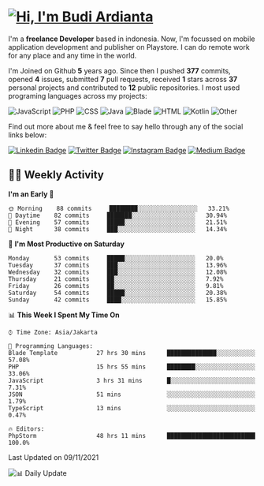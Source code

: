 # [![Hi, I'm Budi Ardianta](https://readme-typing-svg.herokuapp.com?size=24&vCenter=true&lines=%F0%9F%91%8B+Hi%2C+I'm+Budi+Ardianta+;%F0%9F%92%BB+Android+And+Web+Developer+)](https://git.io/typing-svg)

I'm a **freelance Developer** based in indonesia. Now, I'm focussed on mobile application development and publisher on Playstore. I can do remote work for any place and any time in the world.

I'm Joined on Github **5** years ago. Since then I pushed **377** commits, opened **4** issues, submitted **7** pull requests, received **1** stars across **37** personal projects and contributed to **12** public repositories.
I most used programing languages across my projects:

![JavaScript](https://img.shields.io/badge/-JavaScript-%23f1e05a?style=flat&logo=JavaScript&logoColor=white)
![PHP](https://img.shields.io/badge/-PHP-%234F5D95?style=flat&logo=PHP&logoColor=white)
![CSS](https://img.shields.io/badge/-CSS-%23563d7c?style=flat&logo=CSS&logoColor=white)
![Java](https://img.shields.io/badge/-Java-%23b07219?style=flat&logo=Java&logoColor=white)
![Blade](https://img.shields.io/badge/-Blade-%23f7523f?style=flat&logo=Blade&logoColor=white)
![HTML](https://img.shields.io/badge/-HTML-%23e34c26?style=flat&logo=HTML&logoColor=white)
![Kotlin](https://img.shields.io/badge/-Kotlin-%23A97BFF?style=flat&logo=Kotlin&logoColor=white)
![Other](https://img.shields.io/badge/-Other-%23ededed?style=flat&logo=Other&logoColor=white)

Find out more about me & feel free to say hello through any of the social links below:

[![Linkedin Badge](https://img.shields.io/badge/-budiardianata-blue?style=flat&logo=Linkedin&logoColor=white&link=https://www.linkedin.com/in/budiardianata/)](https://www.linkedin.com/in/budiardianata/)
[![Twitter Badge](https://img.shields.io/badge/-budiardianata-%231DA1F2.svg?style=flat&logo=twitter&logoColor=white&link=https://www.twitter.com/budiardianata)](https://www.linkedin.com/in/budiardianata/)
[![Instagram Badge](https://img.shields.io/badge/-budiardianata-purple?style=flat&logo=instagram&logoColor=white&link=https://instagram.com/budiardianata/)](https://instagram.com/budiardianata)
[![Medium Badge](https://img.shields.io/badge/-@budiardianata-%2312100E.svg?style=flat&logo=Medium&logoColor=white&link=https://medium.com/@budiardianata/)](https://medium.com/@budiardianata)

## 👨‍💻 Weekly Activity
<!--START_SECTION:waka-->
**I'm an Early 🐤** 

```text
🌞 Morning    88 commits     ████████░░░░░░░░░░░░░░░░░   33.21% 
🌆 Daytime    82 commits     ███████░░░░░░░░░░░░░░░░░░   30.94% 
🌃 Evening    57 commits     █████░░░░░░░░░░░░░░░░░░░░   21.51% 
🌙 Night      38 commits     ███░░░░░░░░░░░░░░░░░░░░░░   14.34%

```
📅 **I'm Most Productive on Saturday** 

```text
Monday       53 commits     █████░░░░░░░░░░░░░░░░░░░░   20.0% 
Tuesday      37 commits     ███░░░░░░░░░░░░░░░░░░░░░░   13.96% 
Wednesday    32 commits     ███░░░░░░░░░░░░░░░░░░░░░░   12.08% 
Thursday     21 commits     ██░░░░░░░░░░░░░░░░░░░░░░░   7.92% 
Friday       26 commits     ██░░░░░░░░░░░░░░░░░░░░░░░   9.81% 
Saturday     54 commits     █████░░░░░░░░░░░░░░░░░░░░   20.38% 
Sunday       42 commits     ████░░░░░░░░░░░░░░░░░░░░░   15.85%

```


📊 **This Week I Spent My Time On** 

```text
⌚︎ Time Zone: Asia/Jakarta

💬 Programming Languages: 
Blade Template           27 hrs 30 mins      ██████████████░░░░░░░░░░░   57.08% 
PHP                      15 hrs 55 mins      ████████░░░░░░░░░░░░░░░░░   33.06% 
JavaScript               3 hrs 31 mins       █░░░░░░░░░░░░░░░░░░░░░░░░   7.31% 
JSON                     51 mins             ░░░░░░░░░░░░░░░░░░░░░░░░░   1.79% 
TypeScript               13 mins             ░░░░░░░░░░░░░░░░░░░░░░░░░   0.47%

🔥 Editors: 
PhpStorm                 48 hrs 11 mins      █████████████████████████   100.0%

```


 Last Updated on 09/11/2021
<!--END_SECTION:waka-->

![📊 Daily Update](https://github.com/budiardianata/budiardianata/actions/workflows/update-activity.yml/badge.svg)
